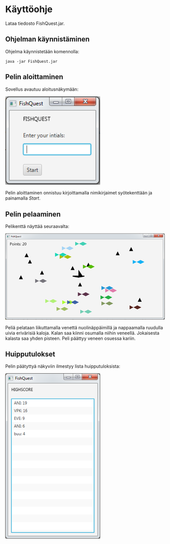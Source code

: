 # Käyttöohje  
  
Lataa tiedosto FishQuest.jar.

## Ohjelman käynnistäminen  

Ohjelma käynnistetään komennolla:  

```
java -jar FishQuest.jar
```

## Pelin aloittaminen  

Sovellus avautuu aloitusnäkymään:  

<img src="https://github.com/ansolotli/otm-harjoitustyo/blob/master/Fishquest/dokumentaatio/kuvat/startview.PNG" width="300">  

Pelin aloittaminen onnistuu kirjoittamalla nimikirjaimet syötekenttään ja painamalla *Start*.  

## Pelin pelaaminen  

Pelikenttä näyttää seuraavalta:

<img src="https://github.com/ansolotli/otm-harjoitustyo/blob/master/Fishquest/dokumentaatio/kuvat/gameview.PNG" width="800">  

Peliä pelataan liikuttamalla venettä nuolinäppäimillä ja nappaamalla ruudulla uivia erivärisiä kaloja. Kalan saa kiinni osumalla niihin veneellä. Jokaisesta kalasta saa yhden pisteen. Peli päättyy veneen osuessa kariin.  

## Huipputulokset  

Pelin päätyttyä näkyviin ilmestyy lista huipputuloksista:  

<img src="https://github.com/ansolotli/otm-harjoitustyo/blob/master/Fishquest/dokumentaatio/kuvat/scoreview.PNG" width="300">  
